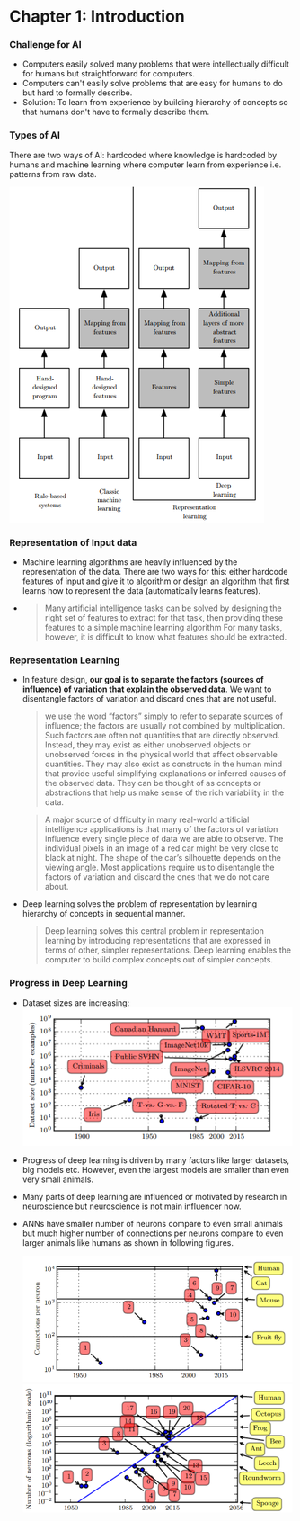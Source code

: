 # Chapter 1: Introduction 

### Challenge for AI

- Computers easily solved many problems that were intellectually difficult for humans but straightforward for computers.
- Computers can't easily solve problems that are easy for humans to do but hard to formally describe. 
- Solution: To learn from experience by building hierarchy of concepts so that humans don't have to formally describe them. 

### Types of AI

 There are two ways of AI: hardcoded where knowledge is hardcoded by humans and machine learning where computer learn from experience i.e. patterns from raw data. 

![](imgs/1-3.png)

### Representation of Input data

-  Machine learning algorithms are heavily influenced by the representation of the data. There are two ways for this: either hardcode features of input and give it to algorithm or design an algorithm that first learns how to represent the data (automatically learns features).

- > Many artificial intelligence tasks can be solved by designing the right set of
  > features to extract for that task, then providing these features to a simple machine
  > learning algorithm  For many tasks, however, it is difficult to know what features should be extracted.  

### Representation Learning

- In feature design, **our goal is to separate the factors (sources of influence) of variation that explain the observed data**. We want to disentangle factors of variation and discard ones that are not useful.

  >we use the word “factors” simply to refer to separate sources of influence; the factors are usually not combined by multiplication. Such factors are often not quantities that are directly observed. Instead, they may exist as either unobserved objects or unobserved forces in the physical world that affect observable quantities.
  > They may also exist as constructs in the human mind that provide useful simplifying
  >explanations or inferred causes of the observed data. They can be thought of as
  >concepts or abstractions that help us make sense of the rich variability in the data.  

  > A major source of difficulty in many real-world artificial intelligence applications
  > is that many of the factors of variation influence every single piece of data we are
  > able to observe. The individual pixels in an image of a red car might be very close
  > to black at night. The shape of the car’s silhouette depends on the viewing angle.
  > Most applications require us to disentangle the factors of variation and discard the
  > ones that we do not care about.  

- Deep learning solves the problem of representation by learning hierarchy of concepts in sequential manner.

  >Deep learning solves this central problem in representation learning by introducing representations that are expressed in terms of other, simpler representations. Deep learning enables the computer to build complex concepts out of simpler concepts.   

  

### Progress in Deep Learning

- Dataset sizes are increasing:
  ![](imgs/1-4.png)

- Progress of deep learning is driven by many factors like larger datasets, big models etc. However, even the largest models are smaller than even very small animals. 

- Many parts of deep learning are influenced or motivated by research in neuroscience but neuroscience is not main influencer now. 

- ANNs have smaller number of neurons compare to even small animals but much higher number of connections per neurons compare to even larger animals like humans as shown in following figures. 

  ![](imgs\1-1.PNG)![](imgs\1-2.PNG)
  
